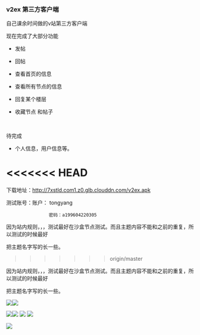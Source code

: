 ### v2ex 第三方客户端

自己课余时间做的v站第三方客户端

现在完成了大部分功能

- 发帖

- 回帖

- 查看首页的信息

- 查看所有节点的信息

- 回复某个楼层

- 收藏节点 和帖子

  ​

待完成

- 个人信息，用户信息等。

<<<<<<< HEAD
=======
下载地址：http://7xstld.com1.z0.glb.clouddn.com/v2ex.apk

 测试账号：账户： tongyang

                    密码：a199604220305

 因为站内规则，，，测试最好在沙盒节点测试。而且主题内容不能和之前的重复，所以测试的时候最好

把主题名字写的长一些。

>>>>>>> origin/master
  ​






 因为站内规则，，，测试最好在沙盒节点测试。而且主题内容不能和之前的重复，所以测试的时候最好

把主题名字写的长一些。


![](http://i2.muimg.com/567571/e7488c7644d13602.jpg)![](http://i4.buimg.com/567571/78c8375e496e1663.jpg)

![](http://i4.buimg.com/567571/7c2606fd269ddede.jpg)![](http://i2.muimg.com/567571/bccf09e6b25b0bcf.jpg)
![](http://i4.buimg.com/567571/52d35d2d8ec379e8.jpg)
![](http://i4.buimg.com/567571/3d888e2ee0e13a08.jpg)





![](http://i2.muimg.com/567571/5ea0bd4df83fc9d8.jpg)
